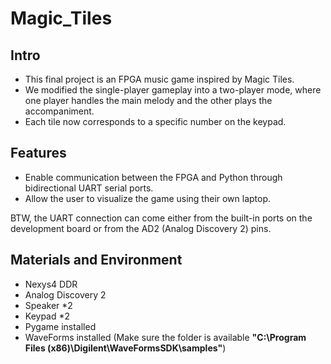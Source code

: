 # Magic_Tiles
## Intro
- This final project is an FPGA music game inspired by Magic Tiles. 
- We modified the single-player gameplay into a two-player mode, where one player handles the main melody and the other plays the accompaniment. 
- Each tile now corresponds to a specific number on the keypad.
## Features
- Enable communication between the FPGA and Python through bidirectional UART serial ports. 
- Allow the user to visualize the game using their own laptop. 

BTW, the UART connection can come either from the built-in ports on the development board or from the AD2 (Analog Discovery 2) pins.

## Materials and Environment
- Nexys4 DDR
- Analog Discovery 2
- Speaker *2
- Keypad *2
- Pygame installed
- WaveForms installed
 (Make sure the folder is available **"C:\Program Files (x86)\Digilent\WaveFormsSDK\samples"**)